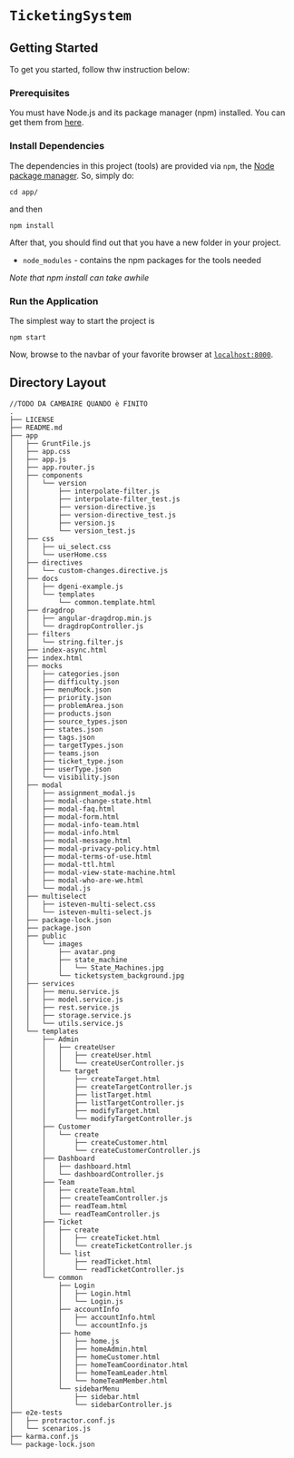 # `TicketingSystem`

## Getting Started

To get you started, follow thw instruction below:

### Prerequisites

You must have Node.js and its package manager (npm) installed. You can get them from [here][node].

### Install Dependencies

The dependencies in this project (tools) are provided via `npm`, the [Node package manager][npm].
So, simply do:

```
cd app/
```
and then

```
npm install
```

After that, you should find out that you have a new folder in your project.

* `node_modules` - contains the npm packages for the tools needed

*Note that npm install can take awhile*

### Run the Application

The simplest way to start the project is

```
npm start
```

Now, browse to the navbar of your favorite browser at [`localhost:8000`][local-navbar-url].


## Directory Layout

```
//TODO DA CAMBAIRE QUANDO è FINITO
.
├── LICENSE
├── README.md
├── app
│   ├── GruntFile.js
│   ├── app.css
│   ├── app.js
│   ├── app.router.js
│   ├── components
│   │   └── version
│   │       ├── interpolate-filter.js
│   │       ├── interpolate-filter_test.js
│   │       ├── version-directive.js
│   │       ├── version-directive_test.js
│   │       ├── version.js
│   │       └── version_test.js
│   ├── css
│   │   ├── ui_select.css
│   │   └── userHome.css
│   ├── directives
│   │   └── custom-changes.directive.js
│   ├── docs
│   │   ├── dgeni-example.js
│   │   └── templates
│   │       └── common.template.html
│   ├── dragdrop
│   │   ├── angular-dragdrop.min.js
│   │   └── dragdropController.js
│   ├── filters
│   │   └── string.filter.js
│   ├── index-async.html
│   ├── index.html
│   ├── mocks
│   │   ├── categories.json
│   │   ├── difficulty.json
│   │   ├── menuMock.json
│   │   ├── priority.json
│   │   ├── problemArea.json
│   │   ├── products.json
│   │   ├── source_types.json
│   │   ├── states.json
│   │   ├── tags.json
│   │   ├── targetTypes.json
│   │   ├── teams.json
│   │   ├── ticket_type.json
│   │   ├── userType.json
│   │   └── visibility.json
│   ├── modal
│   │   ├── assignment_modal.js
│   │   ├── modal-change-state.html
│   │   ├── modal-faq.html
│   │   ├── modal-form.html
│   │   ├── modal-info-team.html
│   │   ├── modal-info.html
│   │   ├── modal-message.html
│   │   ├── modal-privacy-policy.html
│   │   ├── modal-terms-of-use.html
│   │   ├── modal-ttl.html
│   │   ├── modal-view-state-machine.html
│   │   ├── modal-who-are-we.html
│   │   └── modal.js
│   ├── multiselect
│   │   ├── isteven-multi-select.css
│   │   └── isteven-multi-select.js
│   ├── package-lock.json
│   ├── package.json
│   ├── public
│   │   └── images
│   │       ├── avatar.png
│   │       ├── state_machine
│   │       │   └── State_Machines.jpg
│   │       └── ticketsystem_background.jpg
│   ├── services
│   │   ├── menu.service.js
│   │   ├── model.service.js
│   │   ├── rest.service.js
│   │   ├── storage.service.js
│   │   └── utils.service.js
│   └── templates
│       ├── Admin
│       │   ├── createUser
│       │   │   ├── createUser.html
│       │   │   └── createUserController.js
│       │   └── target
│       │       ├── createTarget.html
│       │       ├── createTargetController.js
│       │       ├── listTarget.html
│       │       ├── listTargetController.js
│       │       ├── modifyTarget.html
│       │       └── modifyTargetController.js
│       ├── Customer
│       │   └── create
│       │       ├── createCustomer.html
│       │       └── createCustomerController.js
│       ├── Dashboard
│       │   ├── dashboard.html
│       │   └── dashboardController.js
│       ├── Team
│       │   ├── createTeam.html
│       │   ├── createTeamController.js
│       │   ├── readTeam.html
│       │   └── readTeamController.js
│       ├── Ticket
│       │   ├── create
│       │   │   ├── createTicket.html
│       │   │   └── createTicketController.js
│       │   └── list
│       │       ├── readTicket.html
│       │       └── readTicketController.js
│       └── common
│           ├── Login
│           │   ├── Login.html
│           │   └── Login.js
│           ├── accountInfo
│           │   ├── accountInfo.html
│           │   └── accountInfo.js
│           ├── home
│           │   ├── home.js
│           │   ├── homeAdmin.html
│           │   ├── homeCustomer.html
│           │   ├── homeTeamCoordinator.html
│           │   ├── homeTeamLeader.html
│           │   └── homeTeamMember.html
│           └── sidebarMenu
│               ├── sidebar.html
│               └── sidebarController.js
├── e2e-tests
│   ├── protractor.conf.js
│   └── scenarios.js
├── karma.conf.js
└── package-lock.json
```

[local-navbar-url]: http://localhost:8000
[node]: https://nodejs.org/
[npm]: https://www.npmjs.org/
